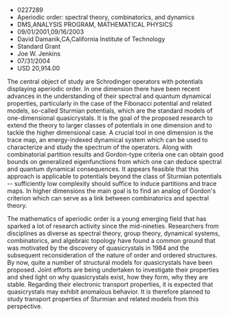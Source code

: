
* 0227289
* Aperiodic order: spectral theory, combinatorics, and dynamics
* DMS,ANALYSIS PROGRAM, MATHEMATICAL PHYSICS
* 09/01/2001,09/16/2003
* David Damanik,CA,California Institute of Technology
* Standard Grant
* Joe W. Jenkins
* 07/31/2004
* USD 20,914.00

The central object of study are Schrodinger operators with potentials displaying
aperiodic order. In one dimension there have been recent advances in the
understanding of their spectral and quantum dynamical properties, particularly
in the case of the Fibonacci potential and related models, so-called Sturmian
potentials, which are the standard models of one-dimensional quasicrystals. It
is the goal of the proposed research to extend the theory to larger classes of
potentials in one dimension and to tackle the higher dimensional case. A crucial
tool in one dimension is the trace map, an energy-indexed dynamical system which
can be used to characterize and study the spectrum of the operators. Along with
combinatorial partition results and Gordon-type criteria one can obtain good
bounds on generalized eigenfunctions from which one can deduce spectral and
quantum dynamical consequences. It appears feasible that this approach is
applicable to potentials beyond the class of Sturmian potentials -- sufficiently
low complexity should suffice to induce partitions and trace maps. In higher
dimensions the main goal is to find an analog of Gordon's criterion which can
serve as a link between combinatorics and spectral theory.

The mathematics of aperiodic order is a young emerging field that has sparked a
lot of research activity since the mid-nineties. Researchers from disciplines as
diverse as spectral theory, group theory, dynamical systems, combinatorics, and
algebraic topology have found a common ground that was motivated by the
discovery of quasicrystals in 1984 and the subsequent reconsideration of the
nature of order and ordered structures. By now, quite a number of structural
models for quasicrystals have been proposed. Joint efforts are being undertaken
to investigate their properties and shed light on why quasicrystals exist, how
they form, why they are stable. Regarding their electronic transport properties,
it is expected that quasicrystals may exhibit anomalous behavior. It is
therefore planned to study transport properties of Sturmian and related models
from this perspective.
